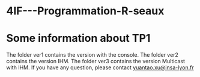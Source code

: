 # 4IF---Programmation-R-seaux

# Some information about TP1
The folder ver1 contains the version with the console.
The folder ver2 contains the version IHM.
The folder ver3 contains the version Multicast with IHM.
If you have any question, please contact yuantao.xu@insa-lyon.fr
